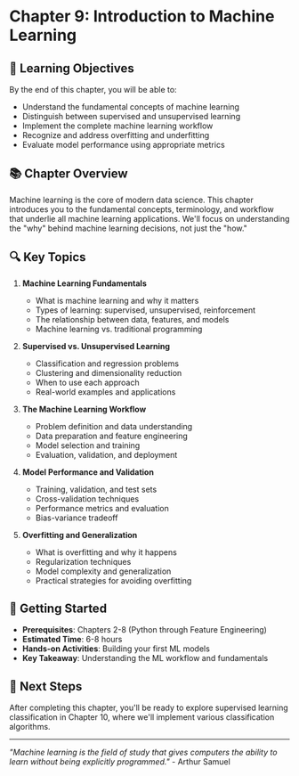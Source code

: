 # Chapter 9: Introduction to Machine Learning

## 🎯 Learning Objectives

By the end of this chapter, you will be able to:
- Understand the fundamental concepts of machine learning
- Distinguish between supervised and unsupervised learning
- Implement the complete machine learning workflow
- Recognize and address overfitting and underfitting
- Evaluate model performance using appropriate metrics

## 📚 Chapter Overview

Machine learning is the core of modern data science. This chapter introduces you to the fundamental concepts, terminology, and workflow that underlie all machine learning applications. We'll focus on understanding the "why" behind machine learning decisions, not just the "how."

## 🔍 Key Topics

1. **Machine Learning Fundamentals**
   - What is machine learning and why it matters
   - Types of learning: supervised, unsupervised, reinforcement
   - The relationship between data, features, and models
   - Machine learning vs. traditional programming

2. **Supervised vs. Unsupervised Learning**
   - Classification and regression problems
   - Clustering and dimensionality reduction
   - When to use each approach
   - Real-world examples and applications

3. **The Machine Learning Workflow**
   - Problem definition and data understanding
   - Data preparation and feature engineering
   - Model selection and training
   - Evaluation, validation, and deployment

4. **Model Performance and Validation**
   - Training, validation, and test sets
   - Cross-validation techniques
   - Performance metrics and evaluation
   - Bias-variance tradeoff

5. **Overfitting and Generalization**
   - What is overfitting and why it happens
   - Regularization techniques
   - Model complexity and generalization
   - Practical strategies for avoiding overfitting

## 🚀 Getting Started

- **Prerequisites**: Chapters 2-8 (Python through Feature Engineering)
- **Estimated Time**: 6-8 hours
- **Hands-on Activities**: Building your first ML models
- **Key Takeaway**: Understanding the ML workflow and fundamentals

## 📖 Next Steps

After completing this chapter, you'll be ready to explore supervised learning classification in Chapter 10, where we'll implement various classification algorithms.

---

*"Machine learning is the field of study that gives computers the ability to learn without being explicitly programmed."* - Arthur Samuel
